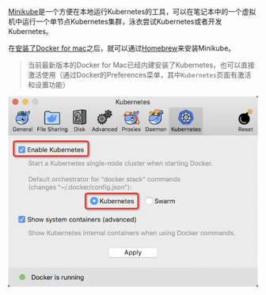 [Minikube](https://kubernetes.io/docs/setup/minikube/)是一个方便在本地运行Kubernetes的工具，可以在笔记本中的一个虚拟机中运行一个单节点Kubernetes集群，泳衣尝试Kubernetes或者开发Kubernetes。

在[安装了Docker for mac](../../../virtual/docker/docker_for_mac/README)之后，就可以通过[Homebrew](https://brew.sh/)来安装Minikube。

> 当前最新版本的Docker for Mac已经内建安装了Kubernetes，也可以直接激活使用（通过Docker的Preferences菜单，其中`Kubernetes`页面有激活和设置功能）

![docker kubernetes](../../../img/virtual/docker/docker_for_mac/docker_kubernetes.png)
